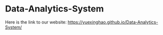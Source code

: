 # Data-Analytics-System

Here is the link to our website: 
https://yuexinghao.github.io/Data-Analytics-System/
